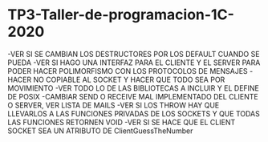 # TP3-Taller-de-programacion-1C-2020


-VER SI SE CAMBIAN LOS DESTRUCTORES POR LOS DEFAULT CUANDO SE PUEDA
-VER SI HAGO UNA INTERFAZ PARA EL CLIENTE Y EL SERVER PARA PODER HACER
POLIMORFISMO CON LOS PROTOCOLOS DE MENSAJES
-HACER NO COPIABLE AL SOCKET Y HACER QUE TODO SEA POR MOVIMIENTO
-VER TODO LO DE LAS BIBLIOTECAS A INCLUIR Y EL DEFINE DE POSIX
-CAMBIAR SEND O RECEIVE MAL IMPLEMENTADO DEL CLIENTE O SERVER, VER LISTA DE MAILS
-VER SI LOS THROW HAY QUE LLEVARLOS A LAS FUNCIONES PRIVADAS DE LOS SOCKETS Y QUE
TODAS LAS FUNCIONES RETORNEN VOID
-VER SI SE HACE QUE EL CLIENT SOCKET SEA UN ATRIBUTO DE ClientGuessTheNumber
